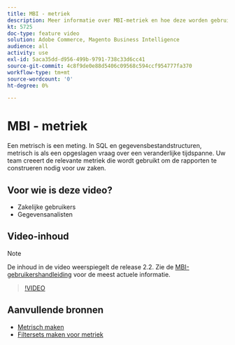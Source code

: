 ```yaml
---
title: MBI - metriek
description: Meer informatie over MBI-metriek en hoe deze worden gebruikt voor het samenstellen van rapporten.
kt: 5725
doc-type: feature video
solution: Adobe Commerce, Magento Business Intelligence
audience: all
activity: use
exl-id: 5aca35dd-d956-499b-9791-738c33d6cc41
source-git-commit: 4c8f9de0e88d5406c09568c594ccf954777fa370
workflow-type: tm+mt
source-wordcount: '0'
ht-degree: 0%

---
```


# MBI - metriek

Een metrisch is een meting. In SQL en gegevensbestandstructuren, metrisch is als een opgeslagen vraag over een veranderlijke tijdspanne. Uw team creeert de relevante metriek die wordt gebruikt om de rapporten te construeren nodig voor uw zaken.

## Voor wie is deze video?

- Zakelijke gebruikers
- Gegevensanalisten

## Video-inhoud

>[!NOTE]
>
>De inhoud in de video weerspiegelt de release 2.2. Zie de [MBI-gebruikershandleiding](https://docs.magento.com/mbi/) voor de meest actuele informatie.

>[!VIDEO](https://video.tv.adobe.com/v/35980?quality=12&learn=on)

## Aanvullende bronnen

- [Metrisch maken](https://docs.magento.com/mbi/data-user/reports/ess-manage-data-metrics.html)
- [Filtersets maken voor metriek](https://docs.magento.com/mbi/data-user/reports/ess-manage-data-filters.html)
